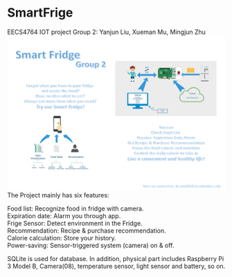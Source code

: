 # SmartFrige

EECS4764 IOT project
Group 2: Yanjun Liu, Xueman Mu, Mingjun Zhu
![image](https://github.com/muxueman/2019-iot-smartFridge/blob/master/posterfinalfinal.png)
The Project mainly has six features:

Food list: Recognize food in fridge with camera.\
Expiration date: Alarm you through app.\
Frige Sensor: Detect environment in the Fridge.\
Recommendation: Recipe & purchase recommendation.\
Calorie calculation: Store your history.\
Power-saving: Sensor-triggered system (camera) on & off.

SQLite is used for database. In addition, physical part includes Raspberry Pi 3 Model B, Camera(08), temperature sensor, light sensor and battery, so on.

  
 
